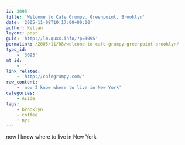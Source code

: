 ```yaml
---
id: 3095
title: 'Welcome to Cafe Grumpy. Greenpoint, Brooklyn'
date: '2005-11-08T10:17:00+00:00'
author: Kellan
layout: post
guid: 'http://lm.quxx.info/?p=3095'
permalink: /2005/11/08/welcome-to-cafe-grumpy-greenpoint-brooklyn/
typo_id:
    - '3093'
mt_id:
    - ''
link_related:
    - 'http://cafegrumpy.com/'
raw_content:
    - 'now I know where to live in New York'
categories:
    - Aside
tags:
    - brooklyn
    - coffee
    - nyc
---
```


now I know where to live in New York